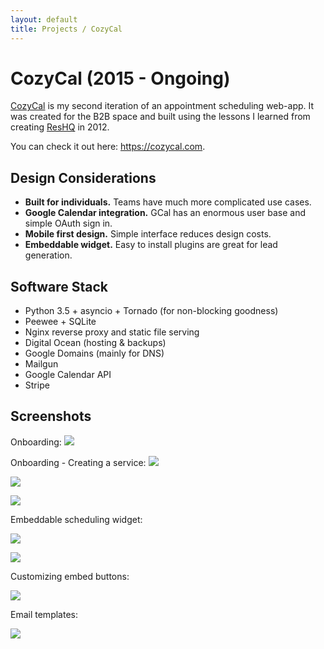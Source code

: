 ```yaml
---
layout: default
title: Projects / CozyCal
---
```


# CozyCal (2015 - Ongoing)

[CozyCal](https://cozycal.com) is my second iteration of an appointment scheduling web-app. It was created for the B2B space and built using the lessons I learned from creating [ResHQ](/projects/reshq/) in 2012. 

You can check it out here: <https://cozycal.com>.

## Design Considerations

- **Built for individuals.** Teams have much more complicated use cases.
- **Google Calendar integration.** GCal has an enormous user base and simple OAuth sign in.
- **Mobile first design.** Simple interface reduces design costs.
- **Embeddable widget.** Easy to install plugins are great for lead generation.

## Software Stack

- Python 3.5 + asyncio + Tornado (for non-blocking goodness)
- Peewee + SQLite
- Nginx reverse proxy and static file serving
- Digital Ocean (hosting & backups)
- Google Domains (mainly for DNS)
- Mailgun
- Google Calendar API
- Stripe


## Screenshots

Onboarding:
![](/images/projects_cozycal1.png)

Onboarding - Creating a service:
![](/images/projects_cozycal2.png)

![](/images/projects_cozycal3.png)

![](/images/projects_cozycal4.png)

Embeddable scheduling widget:

![](/images/projects_cozycal5.png)

![](/images/projects_cozycal6.png)


Customizing embed buttons:

![](/images/projects_cozycal7.png)

Email templates:

![](/images/projects_cozycal8.png)


